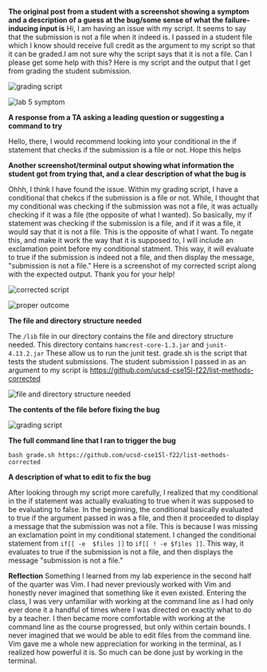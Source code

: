 **The original post from a student with a screenshot showing a symptom and a description of a guess at the bug/some sense of what the failure-inducing input is**
Hi, I am having an issue with my script. It seems to say that the submission is not a file when it indeed is. I passed in a student file which I know should receive full credit as the argument to my script so that it can be graded.I am not sure why the script says that it is not a file. Can I please get some help with this? Here is my script and the output that I get from grading the student submission.

![grading script](https://github.com/EmilyGorial1/cse15l-lab-reports/assets/146862114/b76101f7-7988-4fbc-801c-6c74c9a4e622)

![lab 5 symptom](https://github.com/EmilyGorial1/cse15l-lab-reports/assets/146862114/bc7f538a-7875-486d-a3bf-b469b05e6d9d)


**A response from a TA asking a leading question or suggesting a command to try**

Hello, there, I would recommend looking into your conditional in the if statement that checks if the submission is a file or not. Hope this helps

**Another screenshot/terminal output showing what information the student got from trying that, and a clear description of what the bug is**

Ohhh, I think I have found the issue. Within my grading script, I have a conditional that chekcs if the submission is a file or not. While, I thought that my conditional was checking if the submission was not a file, it was actually checking if it was a file (the opposite of what I wanted). So basically, my if statement was checking if the submission is a file, and if it was a file, it would say that it is not a file. This is the opposite of what I want. To negate this, and make it work the way that it is supposed to, I will include an exclamation point before my conditional statment. This way, it will evaluate to true if the submission is indeed not a file, and then display the message, "submission is not a file." Here is a screenshot of my corrected script along with the expected output. Thank you for your help!

![corrected script](https://github.com/EmilyGorial1/cse15l-lab-reports/assets/146862114/c6462290-b482-471f-863d-707d62ce3075)

![proper outcome](https://github.com/EmilyGorial1/cse15l-lab-reports/assets/146862114/31fc8002-a8df-4936-95b9-238e0c2a6151)

**The file and directory structure needed**

The ``` /lib ``` file in our directory contains the file and directory structure needed. This directory contains ``` hamcrest-core-1.3.jar ``` and ``` junit-4.13.2.jar ``` 
These allow us to run the junit test. grade.sh is the script that tests the student submissions. The student submission I passed in as an argument to my script is 
https://github.com/ucsd-cse15l-f22/list-methods-corrected

![file and directory structure needed](https://github.com/EmilyGorial1/cse15l-lab-reports/assets/146862114/1560251c-f98c-42a2-b6e7-67305ef79ff7)

**The contents of the file before fixing the bug**

![grading script](https://github.com/EmilyGorial1/cse15l-lab-reports/assets/146862114/2febf36f-ce38-4eaf-8b34-1be39135ea9f)

**The full command line that I ran to trigger the bug**

``` bash grade.sh https://github.com/ucsd-cse15l-f22/list-methods-corrected ```

**A description of what to edit to fix the bug**

After looking through my script more carefully, I realized that my conditional in the if statement was actually evaluating to true when it was supposed to be evaluating to false. In the beginning, the conditional basically evaluated to true if the argument passed in was a file, and then it proceeded to display a message that the submission was not a file. This is because I was missing an exclamation point in my conditional statement. I changed the conditional statement from ``` if[[ -e  $files ]] ``` to ``` if[[ ! -e $files ]] ```. This way, it evaluates to true if the submission is not a file, and then displays the message "submission is not a file."

**Reflection**
Something I learned from my lab experience in the second half of the quarter was Vim. I had never previously worked with Vim and honestly never imagined that something like it even existed. Entering the class, I was very unfamiliar with working at the command line as I had only ever done it a handful of times where I was directed on exactly what to do by a teacher. I then became more comfortable with working at the command line as the course progressed, but only within certain bounds. I never imagined that we would be able to edit files from the command line. Vim gave me a whole new appreciation for working in the terminal, as I realized how powerful it is. So much can be done just by working in the terminal. 

